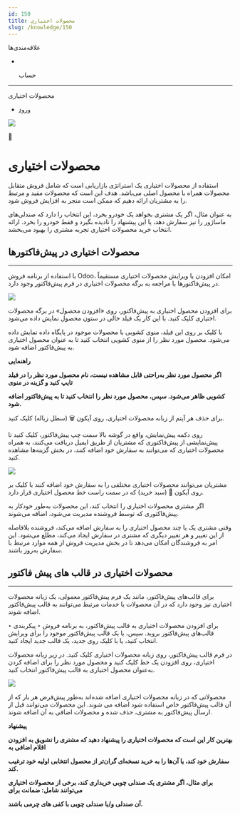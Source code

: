 ```yaml
---
id: 150
title: محصولات اختیاری
slug: /knowledge/150
---
```


 
  علاقه‌مندی‌ها
* [​](./150)

  حساب

---

 

محصولات اختیاری

- [ورود](/web/login?redirect=/knowledge/article/150)

![](https://odoofarsi.com/web/image/2650?access_token=384f7e36-f943-4507-81ef-8e175d9df2ba)

📖

# محصولات اختیاری

استفاده از محصولات اختیاری یک استراتژی بازاریابی است که شامل فروش متقابل محصولات همراه با محصول اصلی می‌باشد. هدف این است که محصولات مفید و مرتبط را به مشتریان ارائه دهیم که ممکن است منجر به افزایش فروش شود.

به عنوان مثال، اگر یک مشتری بخواهد یک خودرو بخرد، این انتخاب را دارد که صندلی‌های ماساژور را نیز سفارش دهد، یا این پیشنهاد را نادیده بگیرد و فقط خودرو را بخرد. ارائه انتخاب خرید محصولات اختیاری تجربه مشتری را بهبود می‌بخشد.

## **محصولات اختیاری در پیش‌فاکتورها**

---

با استفاده از برنامه فروش Odoo، امکان افزودن یا ویرایش محصولات اختیاری مستقیماً در پیش‌فاکتورها با مراجعه به برگه محصولات اختیاری در فرم پیش‌فاکتور وجود دارد.

![](https://odoofarsi.com/web/image/1373-8fe89294/image.png?access_token=a6d0cfbf-6ceb-4672-967f-6ea83154aa21)

برای افزودن محصول اختیاری به پیش‌فاکتور، روی «افزودن محصول» در برگه محصولات اختیاری کلیک کنید. با این کار یک فیلد خالی در ستون محصول نمایش داده می‌شود.

با کلیک بر روی این فیلد، منوی کشویی با محصولات موجود در پایگاه داده نمایش داده می‌شود. محصول مورد نظر را از منوی کشویی انتخاب کنید تا به عنوان محصول اختیاری به پیش‌فاکتور اضافه شود.

**راهنمایی**

**اگر محصول مورد نظر به‌راحتی قابل مشاهده نیست، نام محصول مورد نظر را در فیلد تایپ کنید و گزینه در منوی**

**کشویی ظاهر می‌شود. سپس، محصول مورد نظر را انتخاب کنید تا به پیش‌فاکتور اضافه شود.**

برای حذف هر آیتم از زبانه محصولات اختیاری، روی آیکون 🗑️ (سطل زباله) کلیک کنید.

روی دکمه پیش‌نمایش، واقع در گوشه بالا سمت چپ پیش‌فاکتور، کلیک کنید تا پیش‌نمایشی از پیش‌فاکتوری که مشتریان از طریق ایمیل دریافت می‌کنند، به همراه محصولات اختیاری که می‌توانند به سفارش خود اضافه کنند، در بخش گزینه‌ها مشاهده کنید.

![](https://odoofarsi.com/web/image/1396-77aad26b/image.png?access_token=4e4224c6-8005-45dc-b317-8a90cdc78b84)

مشتریان می‌توانند محصولات اختیاری مختلفی را به سفارش خود اضافه کنند با کلیک بر روی آیکون 🛒 (سبد خرید) که در سمت راست خط محصول اختیاری قرار دارد.

اگر مشتری محصولات اختیاری را انتخاب کند، این محصولات به‌طور خودکار به پیش‌فاکتوری که توسط فروشنده مدیریت می‌شود، اضافه می‌شوند.

وقتی مشتری یک یا چند محصول اختیاری را به سفارش اضافه می‌کند، فروشنده بلافاصله از این تغییر و هر تغییر دیگری که مشتری در سفارش ایجاد می‌کند، مطلع می‌شود. این امر به فروشندگان امکان می‌دهد تا در بخش مدیریت فروش از همه موارد مرتبط با سفارش به‌روز باشند.

## محصولات اختیاری در قالب های پیش فاکتور

---

برای قالب‌های پیش‌فاکتور، مانند یک فرم پیش‌فاکتور معمولی، یک زبانه محصولات اختیاری نیز وجود دارد که در آن محصولات یا خدمات مرتبط می‌توانند به قالب پیش‌فاکتور اضافه شوند.

برای افزودن محصولات اختیاری به قالب پیش‌فاکتور، به برنامه فروش ‣ پیکربندی ‣ قالب‌های پیش‌فاکتور بروید. سپس، یا یک قالب پیش‌فاکتور موجود را برای ویرایش انتخاب کنید، یا با کلیک روی جدید، یک قالب جدید ایجاد کنید.

در فرم قالب پیش‌فاکتور، روی زبانه محصولات اختیاری کلیک کنید. در زیر زبانه محصولات اختیاری، روی افزودن یک خط کلیک کنید و محصول مورد نظر را برای اضافه کردن به‌عنوان محصول اختیاری به قالب پیش‌فاکتور انتخاب کنید.

![](https://odoofarsi.com/web/image/1397-8d0a8b3f/image.png?access_token=773e95c8-544b-40c3-8937-8db38c5c36f2)

محصولاتی که در زبانه محصولات اختیاری اضافه شده‌اند به‌طور پیش‌فرض هر بار که از آن قالب پیش‌فاکتور خاص استفاده شود اضافه می شوند. این محصولات می‌توانند قبل از ارسال پیش‌فاکتور به مشتری، حذف شده و محصولات اضافی به آن اضافه شوند.

**پیشنهاد**

**بهترین کار این است که محصولات اختیاری را پیشنهاد دهید که مشتری را تشویق به افزودن اقلام اضافی به**

**سفارش خود کند، یا آن‌ها را به خرید نسخه‌ای گران‌تر از محصول انتخابی اولیه خود ترغیب کند.**

**برای مثال، اگر مشتری یک صندلی چوبی خریداری کند، برخی از محصولات اختیاری می‌توانند شامل: ضمانت برای**

**آن صندلی و/یا صندلی چوبی با کفی های چرمی باشند.**